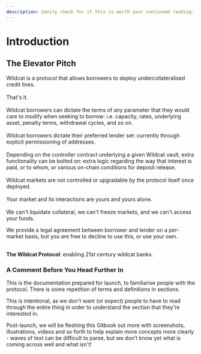 ```yaml
---
description: Sanity check for if this is worth your continued reading.
---
```


# Introduction

## The Elevator Pitch <a href="#the-elevator-pitch" id="the-elevator-pitch"></a>

Wildcat is a protocol that allows borrowers to deploy undercollateralised credit lines.\
\
That's it.\
\
Wildcat borrowers can dictate the terms of any parameter that they would care to modify when seeking to borrow: i.e. capacity, rates, underlying asset, penalty terms, withdrawal cycles, and so on.\
\
Wildcat borrowers dictate their preferred lender set: currently through explicit permissioning of addresses.\
\
Depending on the controller contract underlying a given Wildcat vault, extra functionality can be bolted on: extra logic regarding the way that interest is paid, or to whom, or various on-chain conditions for deposit release.\
\
Wildcat markets are not controlled or upgradable by the protocol itself once deployed.\
\
Your market and its interactions are yours and yours alone.\
\
We can't liquidate collateral, we can't freeze markets, and we can't access your funds.

We provide a legal agreement between borrower and lender on a per-market basis, but you are free to decline to use this, or use your own.

\
**The Wildcat Protocol**: enabling 21st century wildcat banks.

### ​A Comment Before You Head Further In <a href="#undefined" id="undefined"></a>

This is the documentation prepared for launch, to familiarise people with the protocol. There is some repetition of terms and definitions in sections.

This is intentional, as we don't want (or expect) people to have to read through the entire thing in order to understand the section that they're interested in.

Post-launch, we will be fleshing this Gitbook out more with screenshots, illustrations, videos and so forth to help explain more concepts more clearly - waves of text can be difficult to parse, but we don't know yet what is coming across well and what isn't!

​​
